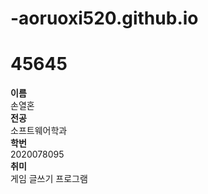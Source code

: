 # -aoruoxi520.github.io
# 45645
**이름**<br/>
손열혼<br/>
**전공**<br/>
소프트웨어학과<br/>
**학번**<br/>
2020078095<br/>
**취미**<br/>
게임 글쓰기 프로그램
